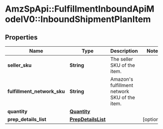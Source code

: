 # AmzSpApi::FulfillmentInboundApiModelV0::InboundShipmentPlanItem

## Properties
Name | Type | Description | Notes
------------ | ------------- | ------------- | -------------
**seller_sku** | **String** | The seller SKU of the item. | 
**fulfillment_network_sku** | **String** | Amazon&#x27;s fulfillment network SKU of the item. | 
**quantity** | [**Quantity**](Quantity.md) |  | 
**prep_details_list** | [**PrepDetailsList**](PrepDetailsList.md) |  | [optional] 

